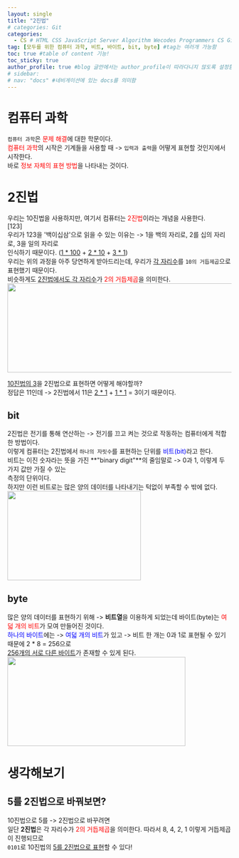 ```yaml
---
layout: single
title: "2진법"
# categories: Git
categories:
  - CS # HTML CSS JavaScript Server Algorithm Wecodes Programmers CS Github Blog
tag: [모두를 위한 컴퓨터 과학, 비트, 바이트, bit, byte] #tag는 여러개 가능함
toc: true #table of content 기능!
toc_sticky: true
author_profile: true #blog 글안에서는 author_profile이 따라다니지 않도록 설정함
# sidebar:
# nav: "docs" #네비게이션에 있는 docs를 의미함
---
```

# 컴퓨터 과학
`컴퓨터 과학`은 <span style="color:red">문제 해결</span>에 대한 학문이다.  
<span style="color:red">컴퓨터 과학</span>의 시작은 기계들을 사용할 때 -> `입력과 출력`을 어떻게 표현할 것인지에서 시작한다.  
바로 <span style="color:red">정보 자체의 표현 방법</span>을 나타내는 것이다.  

# 2진법  
우리는 10진법을 사용하지만, 여기서 컴퓨터는 <span style="color:red">2진법</span>이라는 개념을 사용한다.  
[123]  
우리가 123을 '백이십삼'으로 읽을 수 있는 이유는 -> 1을 백의 자리로, 2를 십의 자리로, 3을 일의 자리로  
인식하기 때문이다.  (<u>1 * 100</u> + <u>2 * 10</u> + <u>3 * 1</u>)  
우리는 위의 과정을 아주 당연하게 받아드리는데, 우리가 <u>각 자리수</u>를 `10의 거듭제곱`으로 표현했기 때문이다.  
비슷하게도 <u>2진법에서도 각 자리수</u>가 <span style="color:red">2의 거듭제곱</span>을 의미한다.  
<img src="https://user-images.githubusercontent.com/87808288/163469769-46979126-b6e6-46f3-903f-c9fb80a0ad40.png" width="800" height="200">

<u>10진법의 3</u>을 2진법으로 표현하면 어떻게 해야할까?  
정답은 11인데 -> 2진법에서 11은 <u>2 * 1</u> + <u>1 * 1</u> = 3이기 때문이다.  


## bit   
2진법은 전기를 통해 연산하는 -> 전기를 끄고 켜는 것으로 작동하는 컴퓨터에게 적합한 방법이다.  
이렇게 컴퓨터는 2진법에서 `하나의 자릿수`를 표현하는 단위를 <span style="color:blue">비트(bit)</span>라고 한다.  
비트는 이진 숫자라는 뜻을 가진 **"binary digit"**의 줄임말로 -> 0과 1, 이렇게 두 가지 값만 가질 수 있는  
측정의 단위이다.  
하지만 이런 비트로는 많은 양의 데이터를 나타내기는 턱없이 부족할 수 밖에 없다.   
<img src="https://user-images.githubusercontent.com/87808288/163472189-709b4e4e-adde-40c3-afde-13e9446ae701.png" width="300" height="200"> 

## byte  
많은 양의 데이터를 표현하기 위해 -> **비트열**을 이용하게 되었는데 바이트(byte)는 <span style="color:red">여덟 개의 비트</span>가 모여 만들어진 것이다.  
<span style="color:blue">하나의 바이트</span>에는 -> <span style="color:blue">여덟 개의 비트</span>가 있고 -> 비트 한 개는 0과 1로 표현될 수 있기 때문에 2 * 8 = 256으로   
<u>256개의 서로 다른 바이트</u>가 존재할 수 있게 된다.   
<img src="https://user-images.githubusercontent.com/87808288/163472419-c53bf1a0-de4b-4f5c-a8a8-b833b88028d1.png" width="400" height="200">   

# 생각해보기  
## 5를 2진법으로 바꿔보면?  
10진법으로 5를 -> 2진법으로 바꾸려면  
일단 **2진법**은 각 자리수가 <span style="color:red">2의 거듭제곱</span>을 의미한다. 따라서 8, 4, 2, 1 이렇게 거듭제곱이 진행되므로  
`0101`로 10진법의 <u>5를 2진법으로 표현</u>할 수 있다!  


<!-- ### 2. Link 넣기

```

유형 1: (설명어를 입력) : [gunhee's coding blog](https://gunhee-jeong.github.io/)
유형 2: (URL 자동연결) : <https://gunhee-jeong.github.io/>
유형 3: (동일 파일 내 '문단으로 이동') : [1. Header로 이동](###-1-header)

```

유형 1: (설명어를 입력) : [gunhee's coding blog](https://gunhee-jeong.github.io/)
유형 2: (URL 자동연결) : <https://gunhee-jeong.github.io/>
유형 3: (동일 파일 내 '문단으로 이동') : [1. Header로 이동](#1-header)
유형 3의 방법

1. 특수문자를 제거
2. 스페이스는 -로 바꾸고
3. 대문자는 소문자로!
   그래서 ### 1. Header -> #1-header

## Link: [google][https://www.google.com/]

### 3. 수평선

```

---

```

---

### 4. 라인 바꾸기

```

스페이스바를 2번 눌러주면 다음칸으로
이동할 수 있어요!

```

---

스페이스바를 2번 눌러주면
다음칸으로 이동할 수 있어요!

### 5. list 만들기

```

1. 1번
2. 2번
3. 3번

- 순서없는 list
  - 순서없는 list
    - 순서없는 list

```

1. 1번
2. 2번
3. 3번

- 순서없는 list
  - 순서없는 list
    - 순서없는 list

---

### 6. font 관련

```

**진하게** -> 볼드
_기울여서_ -> 이탤릭체
~~취소선~~ -> 취소선

<ul>밑줄넣기</ul> -> 밑줄
<span style="color:red">빨간 글씨</span> -> 글자색
이것이 `인라인` 입니다 -> 인라인 코드
```

**진하게** -> 볼드
_기울여서_ -> 이탤릭체
~~취소선~~ -> 취소선
<u>밑줄넣기</u> -> 밑줄
<span style="color:red">빨간 글씨</span>
이것이 `인라인` 입니다 -> 인라인 코드

---

### 7. 인용구문

```
> coding
>
> > JavaScript
> >
> > > 내가 프짱!
```

> coding
>
> > JavaScript
> >
> > > 내가 프짱!

---

### 8. 이미지 삽입

```
유형1: ('사이즈를 조절' -> HTML 태그 사용) : <img src="https://gunhee-jeong.github.io/assets/images/blogLogo.png" width="500" height="200">
유형2: (이미지 삽입 후 -> 링크 걸기)
[![이미지](https://gunhee-jeong.github.io/assets/images/blogLogo/blogLogo.png)](https://gunhee-jeong.github.io/)
```
### 9. 표 만들기

```
||국어|영어|
| :--- | ---: | :--: |
|건희 | 100점 | 100점
|철수 | 100점 | 100점
```

|      |  국어 | 영어  |
| :--- | ----: | :---: |
| 건희 | 100점 | 100점 |
| 철수 | 100점 | 100점 |

> - header를 넣고 싶은 경우 ---을 사용하고 :을 이용하여 정렬에 사용함!

### 10. 토글 만들기

```
<details>
<summary>여기를 누르세요</summary>
<div markdown="1">
숨겨진 내용
</div>
</details>
```

<details>
<summary>여기를 누르세요</summary>
<div markdown="1">
숨겨진 내용
</div>
</details> -->
